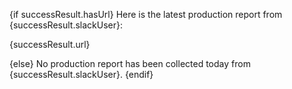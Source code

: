 {if successResult.hasUrl}
Here is the latest production report from {successResult.slackUser}:

{successResult.url}

{else}
No production report has been collected today from {successResult.slackUser}.
{endif}

